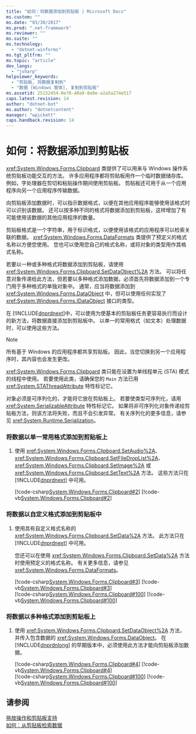 ```yaml
---
title: "如何：将数据添加到剪贴板 | Microsoft Docs"
ms.custom: ""
ms.date: "03/30/2017"
ms.prod: ".net-framework"
ms.reviewer: ""
ms.suite: ""
ms.technology: 
  - "dotnet-winforms"
ms.tgt_pltfrm: ""
ms.topic: "article"
dev_langs: 
  - "jsharp"
helpviewer_keywords: 
  - "剪贴板, 将数据复制到"
  - "数据 [Windows 窗体], 复制到剪贴板"
ms.assetid: 25152454-0e78-40a9-8a9e-a2a5a274e517
caps.latest.revision: 14
author: "dotnet-bot"
ms.author: "dotnetcontent"
manager: "wpickett"
caps.handback.revision: 14
---
```

# 如何：将数据添加到剪贴板
<xref:System.Windows.Forms.Clipboard> 类提供了可以用来与 Windows 操作系统剪贴板功能交互的方法。  许多应用程序都将剪贴板用作一个临时数据储存库。  例如，字处理器在剪切和粘贴操作期间使用剪贴板。  剪贴板还可用于从一个应用程序向另一个应用程序传输数据。  
  
 向剪贴板添加数据时，可以指示数据格式，以便在其他应用程序能够使用该格式时可以识别该数据。  还可以按多种不同的格式将数据添加到剪贴板，这样增加了有可能使用该数据的其他应用程序的数量。  
  
 剪贴板格式是一个字符串，用于标识格式，以便使用该格式的应用程序可以检索关联的数据。  <xref:System.Windows.Forms.DataFormats> 类提供了预定义的格式名称以方便您使用。  您也可以使用您自己的格式名称，或将对象的类型用作其格式名称。  
  
 若要以一种或多种格式将数据添加到剪贴板，请使用 <xref:System.Windows.Forms.Clipboard.SetDataObject%2A> 方法。  可以将任意对象传递给此方法，但若要以多种格式添加数据，必须首先将数据添加到一个专门用于多种格式的单独对象中。  通常，应当将数据添加到 <xref:System.Windows.Forms.DataObject> 中，但可以使用任何实现了 <xref:System.Windows.Forms.IDataObject> 接口的类型。  
  
 在 [!INCLUDE[dnprdnext](../../../../includes/dnprdnext-md.md)]中，可以使用为使基本的剪贴板任务更容易执行而设计的新方法，将数据直接添加到剪贴板中。  以单一的常用格式（如文本）处理数据时，可以使用这些方法。  
  
> [!NOTE]
>  所有基于 Windows 的应用程序都共享剪贴板。  因此，当您切换到另一个应用程序时，其内容也会发生更改。  
>   
>  <xref:System.Windows.Forms.Clipboard> 类只能在设置为单线程单元 \(STA\) 模式的线程中使用。  若要使用此类，请确保您的 `Main` 方法已用 <xref:System.STAThreadAttribute> 特性标记它。  
>   
>  对象必须是可序列化的，才能将它放在剪贴板上。  若要使类型可序列化，请用 <xref:System.SerializableAttribute> 特性标记它。  如果将非可序列化对象传递给剪贴板方法，则该方法将失败，而且不会引发异常。  有关序列化的更多信息，请参见 <xref:System.Runtime.Serialization>。  
  
### 将数据以单一常用格式添加到剪贴板上  
  
1.  使用 <xref:System.Windows.Forms.Clipboard.SetAudio%2A>、<xref:System.Windows.Forms.Clipboard.SetFileDropList%2A>、<xref:System.Windows.Forms.Clipboard.SetImage%2A> 或 <xref:System.Windows.Forms.Clipboard.SetText%2A> 方法。  这些方法只在 [!INCLUDE[dnprdnext](../../../../includes/dnprdnext-md.md)] 中可用。  
  
     [!code-csharp[System.Windows.Forms.Clipboard#2](../../../../samples/snippets/csharp/VS_Snippets_Winforms/System.Windows.Forms.Clipboard/CS/form1.cs#2)]
     [!code-vb[System.Windows.Forms.Clipboard#2](../../../../samples/snippets/visualbasic/VS_Snippets_Winforms/System.Windows.Forms.Clipboard/vb/form1.vb#2)]  
  
### 将数据以自定义格式添加到剪贴板中  
  
1.  使用具有自定义格式名称的 <xref:System.Windows.Forms.Clipboard.SetData%2A> 方法。  此方法只在 [!INCLUDE[dnprdnext](../../../../includes/dnprdnext-md.md)] 中可用。  
  
     您还可以在使用 <xref:System.Windows.Forms.Clipboard.SetData%2A> 方法时使用预定义的格式名称。  有关更多信息，请参见 <xref:System.Windows.Forms.DataFormats>。  
  
     [!code-csharp[System.Windows.Forms.Clipboard#3](../../../../samples/snippets/csharp/VS_Snippets_Winforms/System.Windows.Forms.Clipboard/CS/form1.cs#3)]
     [!code-vb[System.Windows.Forms.Clipboard#3](../../../../samples/snippets/visualbasic/VS_Snippets_Winforms/System.Windows.Forms.Clipboard/vb/form1.vb#3)]  
    [!code-csharp[System.Windows.Forms.Clipboard#100](../../../../samples/snippets/csharp/VS_Snippets_Winforms/System.Windows.Forms.Clipboard/CS/form1.cs#100)]
    [!code-vb[System.Windows.Forms.Clipboard#100](../../../../samples/snippets/visualbasic/VS_Snippets_Winforms/System.Windows.Forms.Clipboard/vb/form1.vb#100)]  
  
### 将数据以多种格式添加到剪贴板上  
  
1.  使用 <xref:System.Windows.Forms.Clipboard.SetDataObject%2A> 方法，并传入包含数据的 <xref:System.Windows.Forms.DataObject>。  在 [!INCLUDE[dnprdnlong](../../../../includes/dnprdnlong-md.md)] 的早期版本中，必须使用此方法才能向剪贴板添加数据。  
  
     [!code-csharp[System.Windows.Forms.Clipboard#4](../../../../samples/snippets/csharp/VS_Snippets_Winforms/System.Windows.Forms.Clipboard/CS/form1.cs#4)]
     [!code-vb[System.Windows.Forms.Clipboard#4](../../../../samples/snippets/visualbasic/VS_Snippets_Winforms/System.Windows.Forms.Clipboard/vb/form1.vb#4)]  
    [!code-csharp[System.Windows.Forms.Clipboard#100](../../../../samples/snippets/csharp/VS_Snippets_Winforms/System.Windows.Forms.Clipboard/CS/form1.cs#100)]
    [!code-vb[System.Windows.Forms.Clipboard#100](../../../../samples/snippets/visualbasic/VS_Snippets_Winforms/System.Windows.Forms.Clipboard/vb/form1.vb#100)]  
  
## 请参阅  
 [拖放操作和剪贴板支持](../../../../docs/framework/winforms/advanced/drag-and-drop-operations-and-clipboard-support.md)   
 [如何：从剪贴板检索数据](../../../../docs/framework/winforms/advanced/how-to-retrieve-data-from-the-clipboard.md)